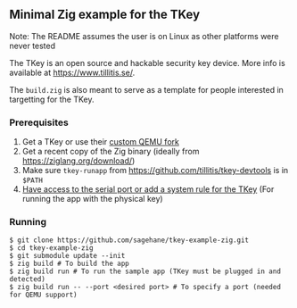 <!--
SPDX-FileCopyrightText: 2024 Sage Hane <sage@sagehane.com>

SPDX-License-Identifier: CC0-1.0
-->

## Minimal Zig example for the TKey
Note: The README assumes the user is on Linux as other platforms were never tested

The TKey is an open source and hackable security key device. More info is
available at https://www.tillitis.se/.

The `build.zig` is also meant to serve as a template for people interested in
targetting for the TKey.

### Prerequisites
1. Get a TKey or use their [custom QEMU fork](https://dev.tillitis.se/tools/#qemu-emulator)
2. Get a recent copy of the Zig binary (ideally from https://ziglang.org/download/)
3. Make sure `tkey-runapp` from https://github.com/tillitis/tkey-devtools is in `$PATH`
4. [Have access to the serial port or add a system rule for the TKey](https://dev.tillitis.se/devapp/#linux-users) (For running the app with the physical key)

### Running
```sh-session
$ git clone https://github.com/sagehane/tkey-example-zig.git
$ cd tkey-example-zig
$ git submodule update --init
$ zig build # To build the app
$ zig build run # To run the sample app (TKey must be plugged in and detected)
$ zig build run -- --port <desired port> # To specify a port (needed for QEMU support)
```
